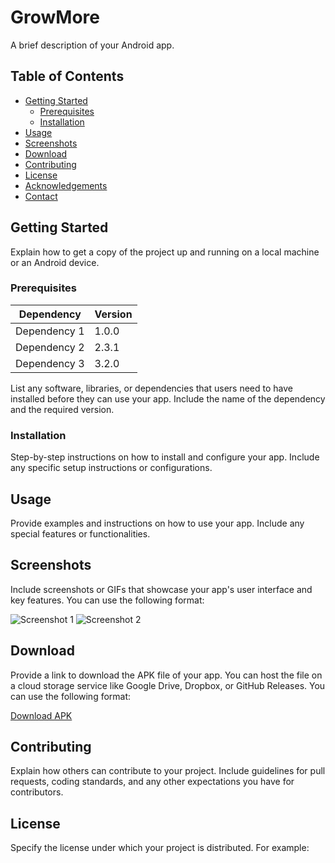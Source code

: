 # GrowMore

A brief description of your Android app.

## Table of Contents

- [Getting Started](#getting-started)
  - [Prerequisites](#prerequisites)
  - [Installation](#installation)
- [Usage](#usage)
- [Screenshots](#screenshots)
- [Download](#download)
- [Contributing](#contributing)
- [License](#license)
- [Acknowledgements](#acknowledgements)
- [Contact](#contact)

## Getting Started

Explain how to get a copy of the project up and running on a local machine or an Android device.

### Prerequisites

| Dependency       | Version |
| ---------------- | ------- |
| Dependency 1     | 1.0.0   |
| Dependency 2     | 2.3.1   |
| Dependency 3     | 3.2.0   |
<!-- Add more dependencies if necessary -->

List any software, libraries, or dependencies that users need to have installed before they can use your app. Include the name of the dependency and the required version.

### Installation

Step-by-step instructions on how to install and configure your app. Include any specific setup instructions or configurations.

## Usage

Provide examples and instructions on how to use your app. Include any special features or functionalities.

## Screenshots

Include screenshots or GIFs that showcase your app's user interface and key features. You can use the following format:

![Screenshot 1](screenshots/screenshot1.png)
![Screenshot 2](screenshots/screenshot2.png)
<!-- Add more screenshots if necessary -->

## Download

Provide a link to download the APK file of your app. You can host the file on a cloud storage service like Google Drive, Dropbox, or GitHub Releases. You can use the following format:

[Download APK](link/to/download/apk)

## Contributing

Explain how others can contribute to your project. Include guidelines for pull requests, coding standards, and any other expectations you have for contributors.

## License

Specify the license under which your project is distributed. For example:

